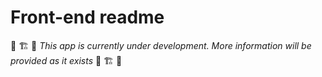 # Front-end readme

🚧 🏗️ 👷 *This app is currently under development. More information will be provided as it exists* 👷 🏗️ 🚧
